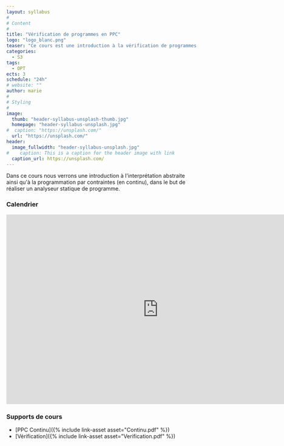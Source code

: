 ```yaml
---
layout: syllabus
#
# Content
#
title: "Vérification de programmes en PPC"
logo: "logo_blanc.png"
teaser: "Ce cours est une introduction à la vérification de programmes en utilisant l'interprétation abstraite et la programmation par contraintes."
categories:
  - S3
tags:
  - OPT
ects: 3
schedule: "24h"
# website: ""
author: marie
#
# Styling
#
image:
  thumb: "header-syllabus-unsplash-thumb.jpg"
  homepage: "header-syllabus-unsplash.jpg"
#  caption: "https://unsplash.com/"
  url: "https://unsplash.com/"
header:
  image_fullwidth: "header-syllabus-unsplash.jpg"
#    caption: This is a caption for the header image with link
  caption_url: https://unsplash.com/  
---
```


Dans ce cours nous verrons une introduction à l'interprétation abstraite ainsi qu'à la programmation par contraintes (en continu), dans le but de réaliser un analyseur statique de programme.

### Calendrier ###

<iframe src="https://calendar.google.com/calendar/embed?height=500&amp;wkst=1&amp;bgcolor=%23ffffff&amp;ctz=Europe%2FParis&amp;src=cXI0YmQzMzU1bzNvMGI3YTRnZHJjNGdpMThAZ3JvdXAuY2FsZW5kYXIuZ29vZ2xlLmNvbQ&amp;color=%23009688&amp;mode=AGENDA" style="border-width:0" width="800" height="500" frameborder="0" scrolling="no"></iframe>

### Supports de cours ###

  - [PPC Continu]({% include link-asset asset="Continu.pdf" %})
  - [Vérification]({% include link-asset asset="Verification.pdf" %})
